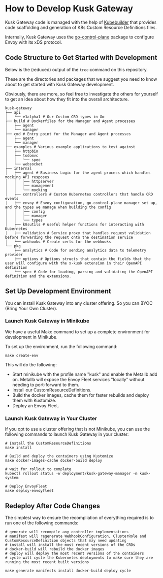 # How to Develop Kusk Gateway

Kusk Gateway code is managed with the help of [Kubebuilder](https://github.com/kubernetes-sigs/kubebuilder) that provides code scaffolding and generation of K8s Custom Resource Definitions files.

Internally, Kusk Gateway uses the [go-control-plane](https://github.com/envoyproxy/go-control-plane) package to configure Envoy with its xDS protocol.

## **Code Structure to Get Started with Development**
Below is the (reduced) output of the `tree` command on this repository.

These are the directories and packages that we suggest you need to know about to get started with Kusk Gateway development.

Obviously, there are more, so feel free to investigate the others for yourself to get an idea about how they fit into the overall architecture.

```
kusk-gateway
├── api
│   └── v1alpha1 # Our Custom CRD types in Go
├── build # Dockerfiles for the Manager and Agent processes
│   ├── agent
│   └── manager
├── cmd # Entry point for the Manager and Agent processes
│   ├── agent
│   └── manager
├── examples # Various example applications to test against
│   ├── httpbin
│   ├── todomvc
│   │   └── spec
│   └── websocket
├── internal
│   ├── agent # Business Logic for the agent process which handles mocking API resposes
│   │   ├── httpserver
│   │   ├── management
│   │   └── mocking
│   ├── controllers # Custom Kubernetes controllers that handle CRD events
│   ├── envoy # Envoy configuration, go-control-plane manager set up, and the types we manage when building the config
│   │   ├── config
│   │   ├── manager
│   │   └── types
│   ├── k8sutils # useful helper functions for interacting with Kubernetes
│   ├── validation # Service proxy that handles request validation before forwarding the request onto the destination service
│   └── webhooks # Create certs for the webhooks
└── pkg
    ├── analytics # Code for sending analytics data to telemetry provider
    ├── options # Options structs that contain the fields that the user will configure with the x-kusk extension in their OpenAPI definition
    └── spec # Code for loading, parsing and validating the OpenAPI definition and the extensions.
```

## **Set Up Development Environment**
You can install Kusk Gateway into any cluster offering. So you can BYOC (Bring Your Own Cluster).

### **Launch Kusk Gateway in Minikube**
We have a useful Make command to set up a complete environment for development in Minikube.

To set up the environment, run the following command:

```
make create-env
```

This will do the following:

- Start minikube with the profile name "kusk" and enable the Metallb add on. Metallb will expose the Envoy Fleet services "locally" without needing to port-forward to them.   
- Install our CustomResourceDefinitions.   
- Build the docker images, cache them for faster rebuilds and deploy them with Kustomize.   
- Deploy an Envoy Fleet.   

### **Launch Kusk Gateway in Your Cluster**
If you opt to use a cluster offering that is not Minikube, you can use the following commands to launch Kusk Gateway in your cluster:

```
# Install the CustomResourceDefinitions
make install

# Build and deploy the containers using Kustomize
make docker-images-cache docker-build deploy

# wait for rollout to complete
kubectl rollout status -w deployment/kusk-gateway-manager -n kusk-system

# Deploy EnvoyFleet
make deploy-envoyfleet
```

## **Redeploy After Code Changes**
The simplest way to ensure the recompliation of everything required is to run one of the following commands:

```
# generate will recompile any controller implementations
# manifest will regenerate WebhookConfiguration, ClusterRole and CustomResourceDefinition objects that may need updating
# install will install the most recent versions of the CRDs
# docker-build will rebuild the docker images
# deploy will deploy the most recent versions of the containers
# cycle will cycle the Kubernetes deployments to make sure they are running the most recent built versions

make generate manifests install docker-build deploy cycle
```
